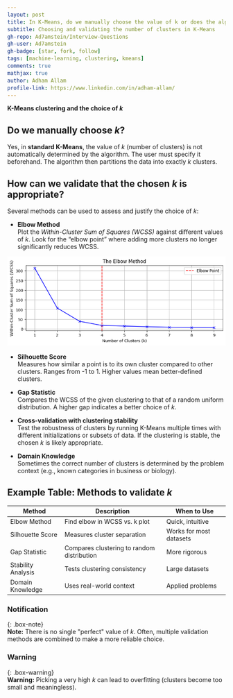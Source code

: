 ```yaml
--- 
layout: post
title: In K-Means, do we manually choose the value of k or does the algorithm determine it? How can we validate that the chosen k is appropriate?
subtitle: Choosing and validating the number of clusters in K-Means
gh-repo: Ad7amstein/Interview-Questions
gh-user: Ad7amstein
gh-badge: [star, fork, follow]
tags: [machine-learning, clustering, kmeans]
comments: true
mathjax: true
author: Adham Allam
profile-link: https://www.linkedin.com/in/adham-allam/
--- 
```


**K-Means clustering and the choice of _k_**  

## Do we manually choose _k_?  

Yes, in **standard K-Means**, the value of _k_ (number of clusters) is not automatically determined by the algorithm. The user must specify it beforehand. The algorithm then partitions the data into exactly _k_ clusters.  

## How can we validate that the chosen _k_ is appropriate?  

Several methods can be used to assess and justify the choice of _k_:  

- **Elbow Method**  
  Plot the _Within-Cluster Sum of Squares (WCSS)_ against different values of _k_. Look for the “elbow point” where adding more clusters no longer significantly reduces WCSS.  

![Elbow Method](../assets/img/elbow_method.png)

- **Silhouette Score**  
  Measures how similar a point is to its own cluster compared to other clusters. Ranges from -1 to 1. Higher values mean better-defined clusters.  

- **Gap Statistic**  
  Compares the WCSS of the given clustering to that of a random uniform distribution. A higher gap indicates a better choice of _k_.  

- **Cross-validation with clustering stability**  
  Test the robustness of clusters by running K-Means multiple times with different initializations or subsets of data. If the clustering is stable, the chosen _k_ is likely appropriate.  

- **Domain Knowledge**  
  Sometimes the correct number of clusters is determined by the problem context (e.g., known categories in business or biology).  

## Example Table: Methods to validate _k_  

| Method              | Description                                   | When to Use |
|---------------------|-----------------------------------------------|-------------|
| Elbow Method        | Find elbow in WCSS vs. k plot                 | Quick, intuitive |
| Silhouette Score    | Measures cluster separation                   | Works for most datasets |
| Gap Statistic       | Compares clustering to random distribution    | More rigorous |
| Stability Analysis  | Tests clustering consistency                  | Large datasets |
| Domain Knowledge    | Uses real-world context                       | Applied problems |

### Notification  

{: .box-note}  
**Note:** There is no single "perfect" value of _k_. Often, multiple validation methods are combined to make a more reliable choice.  

### Warning  

{: .box-warning}  
**Warning:** Picking a very high _k_ can lead to overfitting (clusters become too small and meaningless).  
